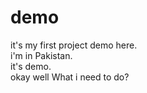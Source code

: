 # demo
it's my first project demo here. 
<br> 
i'm in Pakistan.<br>it's demo.
<br>okay well
What i need to do?

